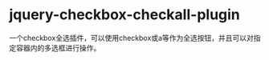 jquery-checkbox-checkall-plugin
===============================

一个checkbox全选插件，可以使用checkbox或a等作为全选按钮，并且可以对指定容器内的多选框进行操作。
